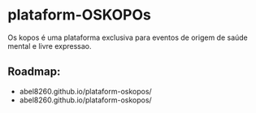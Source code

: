 # plataform-OSKOPOs
Os kopos é uma plataforma exclusiva para eventos de origem de saúde mental e livre expressao.          

## Roadmap:

- abel8260.github.io/plataform-oskopos/
- abel8260.github.io/plataform-oskopos/
